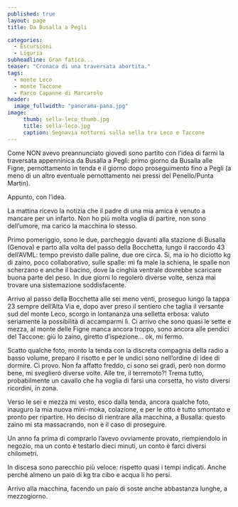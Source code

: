 ```yaml
---
published: true
layout: page
title: Da Busalla a Pegli

categories: 
  - Escursioni
  - Liguria
subheadline: Gran fatica...
teaser: "Cronaca di una traversata abortita."
tags: 
  - monte Leco
  - monte Taccone
  - Parco Capanne di Marcarolo
header:
  image_fullwidth: "panorama-pana.jpg"
image:
     thumb: sella-leco_thumb.jpg
     title: sella-leco.jpg
     caption: Segnavia notturni sulla sella tra Leco e Taccone
---
```


Come NON avevo preannunciato giovedì sono partito con l’idea di farmi la traversata appenninica da Busalla a Pegli: primo giorno da Busalla alle Figne, pernottamento in tenda e il giorno dopo proseguimento fino a Pegli (a meno di un altro eventuale pernottamento nei pressi del Penello/Punta Martin).

Appunto, con l’idea.

La mattina ricevo la notizia che il padre di una mia amica è venuto a mancare per un infarto. Non ho più molta voglia di partire, non sono dell’umore, ma carico la macchina lo stesso.

Primo pomeriggio, sono le due, parcheggio davanti alla stazione di Busalla (Genova) e parto alla volta del passo della Bocchetta, lungo il raccordo 43 dell’AVML: tempo previsto dalle paline, due ore circa.
Sì, ma io ho diciotto kg di zaino, poco collaborativo, sulle spalle: mi fa male la schiena, le spalle non scherzano e anche il bacino, dove la cinghia ventrale dovrebbe scaricare buona parte del peso. In due giorni lo regolerò diverse volte, senza mai trovare una sistemazione soddisfacente.

Arrivo al passo della Bocchetta alle sei meno venti, proseguo lungo la tappa 23 sempre dell’Alta Via e, dopo aver preso il sentiero che taglia il versante sud del monte Leco, scorgo in lontananza una selletta erbosa: valuto seriamente la possibilità di accamparmi lì.
Ci arrivo che sono quasi le sette e mezza, al monte delle Figne manca ancora troppo, sono ancora alle pendici del Taccone: giù lo zaino, giretto d’ispezione… ok, mi fermo.

Scatto qualche foto, monto la tenda con la discreta compagnia della radio a basso volume, preparo il risotto e per le undici sono nell’ordine di idee di dormire.
Ci provo. Non fa affatto freddo, ci sono sei gradi, però non dormo bene, mi sveglierò diverse volte.
Alle tre, il terremoto?! Trema tutto, probabilmente un cavallo che ha voglia di farsi una corsetta, ho visto diversi ricordini, in zona.

Verso le sei e mezza mi vesto, esco dalla tenda, ancora qualche foto, inauguro la mia nuova mini-moka, colazione, e per le otto è tutto smontato e pronto per ripartire.
Ho deciso di rientrare alla macchina, a Busalla: questo zaino mi sta massacrando, non è il caso di proseguire.

Un anno fa prima di comprarlo l’avevo ovviamente provato, riempiendolo in negozio, ma un conto è testarlo dieci minuti, un conto è farci diversi chilometri.

In discesa sono parecchio più veloce: rispetto quasi i tempi indicati. Anche perché almeno un paio di kg tra cibo e acqua li ho persi.

Arrivo alla macchina, facendo un paio di soste anche abbastanza lunghe, a mezzogiorno.